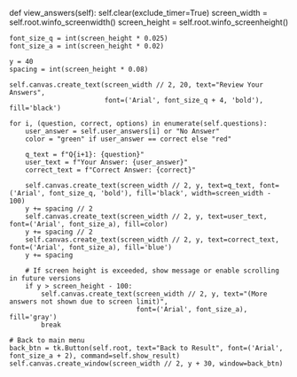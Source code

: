 def view_answers(self):
    self.clear(exclude_timer=True)
    screen_width = self.root.winfo_screenwidth()
    screen_height = self.root.winfo_screenheight()

    font_size_q = int(screen_height * 0.025)
    font_size_a = int(screen_height * 0.02)

    y = 40
    spacing = int(screen_height * 0.08)

    self.canvas.create_text(screen_width // 2, 20, text="Review Your Answers",
                            font=('Arial', font_size_q + 4, 'bold'), fill='black')

    for i, (question, correct, options) in enumerate(self.questions):
        user_answer = self.user_answers[i] or "No Answer"
        color = "green" if user_answer == correct else "red"

        q_text = f"Q{i+1}: {question}"
        user_text = f"Your Answer: {user_answer}"
        correct_text = f"Correct Answer: {correct}"

        self.canvas.create_text(screen_width // 2, y, text=q_text, font=('Arial', font_size_q, 'bold'), fill='black', width=screen_width - 100)
        y += spacing // 2
        self.canvas.create_text(screen_width // 2, y, text=user_text, font=('Arial', font_size_a), fill=color)
        y += spacing // 2
        self.canvas.create_text(screen_width // 2, y, text=correct_text, font=('Arial', font_size_a), fill='blue')
        y += spacing

        # If screen height is exceeded, show message or enable scrolling in future versions
        if y > screen_height - 100:
            self.canvas.create_text(screen_width // 2, y, text="(More answers not shown due to screen limit)",
                                    font=('Arial', font_size_a), fill='gray')
            break

    # Back to main menu
    back_btn = tk.Button(self.root, text="Back to Result", font=('Arial', font_size_a + 2), command=self.show_result)
    self.canvas.create_window(screen_width // 2, y + 30, window=back_btn)
